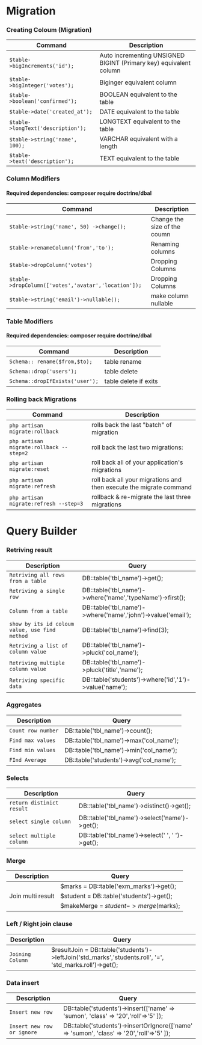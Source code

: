 Migration
=========
### Creating Coloum (Migration)

| Command | Description |
| ------- | ----------- |
| `$table->bigIncrements('id');` | Auto incrementing UNSIGNED BIGINT (Primary key) equivalent column |
| `$table->bigInteger('votes');` | Biginger equivalent column |
| `$table->boolean('confirmed');` | BOOLEAN equivalent to the table |
| `$table->date('created_at');` | DATE equivalent to the table|
| `$table->longText('description');` | LONGTEXT equivalent to the table |
| `$table->string('name', 100);` | VARCHAR equivalent with a length |
| `$table->text('description');` | TEXT equivalent to the table |

### Column Modifiers 
#### Required dependencies: composer require doctrine/dbal 

| Command | Description |
| ------- | ----------- |
| `$table->string('name', 50) ->change();` | Change the size of the coumn |
| `$table->renameColumn('from','to');` | Renaming columns |
| `$table->dropColumn('votes')` | Dropping Columns |
| `$table->dropColumn(['votes','avatar','location']);` | Dropping Columns |
| `$table->string('email')->nullable();` | make column nullable |

### Table Modifiers
#### Required dependencies: composer require doctrine/dbal
 
| Command | Description |
| ------- | ----------- |
| `Schema:: rename($from,$to);` | table rename |
| `Schema::drop('users');` | table delete |
| `Schema::dropIfExists('user');` | table delete if exits |

### Rolling back Migrations
 
| Command | Description |
| ------- | ----------- |
| `php artisan migrate:rollback` | rolls back the last "batch" of migration |
| `php artisan migrate:rollback --step=2` | roll back the last two migrations: |
| `php artisan migrate:reset` | roll back all of your application's migrations |
| `php artisan migrate:refresh` | roll back all your migrations and then execute the migrate command |
| `php artisan migrate:refresh --step=3` | rollback & re-migrate the last three migrations |


Query Builder
=============
### Retriving result
| Description | Query |
| ------- | ----------- |
| `Retriving all rows from a table` | DB::table('tbl_name')->get(); |
| `Retriving a single row` | DB::table('tbl_name')->where('name','typeName')->first(); |
| `Column from a table` | DB::table('tbl_name')->where('name','john')->value('email'); |
| `show by its id coloum value, use find method` | DB::table('tbl_name')->find(3); |
| `Retriving a list of column value` | DB::table('tbl_name')->pluck('col_name'); |
| `Retriving multiple column value` | DB::table('tbl_name')->pluck('title','name'); |
| `Retriving specific data` | DB::table('students')->where('id','1')->value('name'); |

### Aggregates
| Description | Query |
| ------- | ----------- |
| `Count row number`| DB::table('tbl_name')->count();|
| `Find max values` | DB::table('tbl_name')->max('col_name');|
| `Find min values` | DB::table('tbl_name')->min('col_name');|
| `FInd Average` | DB::table('students')->avg('col_name'); |


### Selects
| Description | Query |
| ------- | ----------- |
| `return distinict result`| DB::table('tbl_name')->distinct()->get();|
| `select single column` | DB::table('tbl_name')->select('name')->get();|
| `select multiple column` | DB::table('tbl_name')->select(' ', ' ')->get();|

### Merge
| Description | Query |
| ------- | ----------- |
| 			| $marks = DB::table('exm_marks')->get();|
| Join multi result | $student = DB::table('students')->get();|
|  			| $makeMerge = $student->merge($marks);|

### Left / Right  join clause
| Description | Query |
| ------- | ----------- |
| `Joining Column` | $resultJoin = DB::table('students')->leftJoin('std_marks','students.roll', '=', 'std_marks.roll')->get();|

### Data insert
| Description | Query |
| ------- | ----------- |
| `Insert new row`| DB::table('students')->insert(['name' => 'sumon', 'class' => '20','roll'=>'5' ]);|
| `Insert new row or ignore` | DB::table('students')->insertOrIgnore(['name' => 'sumon', 'class' => '20','roll'=>'5' ]);|
